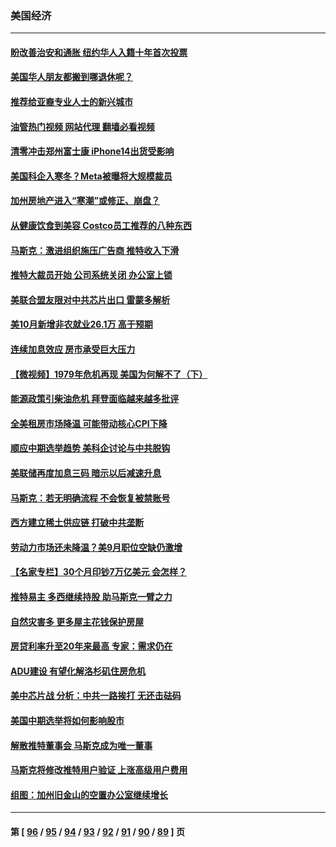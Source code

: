 ### 美国经济
---
#### [盼改善治安和通胀  纽约华人入籍十年首次投票](../../pages/ncid1078158/n13860904.md?11072045) 
#### [美国华人朋友都搬到哪退休呢？](../../pages/ncid1078158/n13860819.md?11072045) 
#### [推荐给亚裔专业人士的新兴城市](../../pages/ncid1078158/n13860789.md?11072045) 
#### [油管热门视频 网站代理 翻墙必看视频](http://150.230.27.170:81/youtube.html?11072045)
#### [清零冲击郑州富士康 iPhone14出货受影响](../../pages/ncid1078158/n13860720.md?11072045) 
#### [美国科企入寒冬？Meta被曝将大规模裁员](../../pages/ncid1078158/n13860702.md?11072045) 
#### [加州房地产进入“寒潮”或修正、崩盘？](../../pages/ncid1078158/n13860681.md?11072045) 
#### [从健康饮食到美容 Costco员工推荐的八种东西](../../pages/ncid1078158/n13860209.md?11072045) 
#### [马斯克：激进组织施压广告商 推特收入下滑](../../pages/ncid1078158/n13859705.md?11072045) 
#### [推特大裁员开始 公司系统关闭 办公室上锁](../../pages/ncid1078158/n13859659.md?11072045) 
#### [美联合盟友限对中共芯片出口 雷蒙多解析](../../pages/ncid1078158/n13859663.md?11072045) 
#### [美10月新增非农就业26.1万 高于预期](../../pages/ncid1078158/n13859610.md?11072045) 
#### [连续加息效应 房市承受巨大压力](../../pages/ncid1078158/n13859163.md?11072045) 
#### [【微视频】1979年危机再现 美国为何解不了（下）](../../pages/ncid1078158/n13858870.md?11072045) 
#### [能源政策引柴油危机 拜登面临越来越多批评](../../pages/ncid1078158/n13858261.md?11072045) 
#### [全美租房市场降温 可能带动核心CPI下降](../../pages/ncid1078158/n13858257.md?11072045) 
#### [顺应中期选举趋势 美科企讨论与中共脱钩](../../pages/ncid1078158/n13858233.md?11072045) 
#### [美联储再度加息三码 暗示以后减速升息](../../pages/ncid1078158/n13858133.md?11072045) 
#### [马斯克：若无明确流程 不会恢复被禁账号](../../pages/ncid1078158/n13858103.md?11072045) 
#### [西方建立稀土供应链 打破中共垄断](../../pages/ncid1078158/n13857670.md?11072045) 
#### [劳动力市场还未降温？美9月职位空缺仍激增](../../pages/ncid1078158/n13857385.md?11072045) 
#### [【名家专栏】30个月印钞7万亿美元 会怎样？](../../pages/ncid1078158/n13857173.md?11072045) 
#### [推特易主 多西继续持股 助马斯克一臂之力](../../pages/ncid1078158/n13857318.md?11072045) 
#### [自然灾害多 更多屋主花钱保护房屋](../../pages/ncid1078158/n13857280.md?11072045) 
#### [房贷利率升至20年来最高 专家：需求仍在](../../pages/ncid1078158/n13857277.md?11072045) 
#### [ADU建设 有望化解洛杉矶住房危机](../../pages/ncid1078158/n13856938.md?11072045) 
#### [美中芯片战 分析：中共一路挨打 无还击砝码](../../pages/ncid1078158/n13856640.md?11072045) 
#### [美国中期选举将如何影响股市](../../pages/ncid1078158/n13856652.md?11072045) 
#### [解散推特董事会 马斯克成为唯一董事](../../pages/ncid1078158/n13856604.md?11072045) 
#### [马斯克将修改推特用户验证 上涨高级用户费用](../../pages/ncid1078158/n13856548.md?11072045) 
#### [组图：加州旧金山的空置办公室继续增长](../../pages/ncid1078158/n13856414.md?11072045) 

---
#### 第 [ [96](./96.md?11072045) / [95](./95.md?11072045) / [94](./94.md?11072045) / [93](./93.md?11072045) / [92](./92.md?11072045) / [91](./91.md?11072045) / [90](./90.md?11072045) / [89](./89.md?11072045) ] 页
